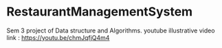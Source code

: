 # RestaurantManagementSystem
Sem 3 project of Data structure and Algorithms. 
youtube illustrative video link : https://youtu.be/chmJqfjQ4m4
